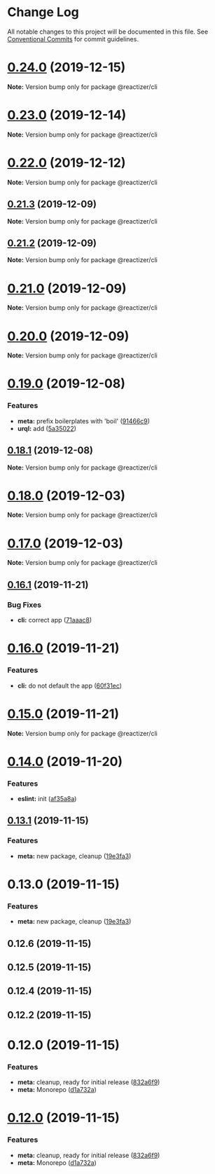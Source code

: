 # Change Log

All notable changes to this project will be documented in this file.
See [Conventional Commits](https://conventionalcommits.org) for commit guidelines.

# [0.24.0](https://github.com/oreqizer/reactizer/compare/v0.23.0...v0.24.0) (2019-12-15)

**Note:** Version bump only for package @reactizer/cli





# [0.23.0](https://github.com/oreqizer/reactizer/compare/v0.22.0...v0.23.0) (2019-12-14)

**Note:** Version bump only for package @reactizer/cli





# [0.22.0](https://github.com/oreqizer/reactizer/compare/v0.21.4...v0.22.0) (2019-12-12)

**Note:** Version bump only for package @reactizer/cli





## [0.21.3](https://github.com/oreqizer/reactizer/compare/v0.21.2...v0.21.3) (2019-12-09)

**Note:** Version bump only for package @reactizer/cli





## [0.21.2](https://github.com/oreqizer/reactizer/compare/v0.21.1...v0.21.2) (2019-12-09)

**Note:** Version bump only for package @reactizer/cli





# [0.21.0](https://github.com/oreqizer/reactizer/compare/v0.20.0...v0.21.0) (2019-12-09)

**Note:** Version bump only for package @reactizer/cli





# [0.20.0](https://github.com/oreqizer/reactizer/compare/v0.19.2...v0.20.0) (2019-12-09)

**Note:** Version bump only for package @reactizer/cli





# [0.19.0](https://github.com/oreqizer/reactizer/compare/v0.18.1...v0.19.0) (2019-12-08)


### Features

* **meta:** prefix boilerplates with 'boil' ([91466c9](https://github.com/oreqizer/reactizer/commit/91466c9cd7156d0c1df8d6a642ac38c5d98d614a))
* **urql:** add ([5a35022](https://github.com/oreqizer/reactizer/commit/5a350220c83b7c16742f9a1cd0b3972b2bd69611))





## [0.18.1](https://github.com/oreqizer/reactizer/compare/v0.18.0...v0.18.1) (2019-12-08)

**Note:** Version bump only for package @reactizer/cli





# [0.18.0](https://github.com/oreqizer/reactizer/compare/v0.17.0...v0.18.0) (2019-12-03)

**Note:** Version bump only for package @reactizer/cli





# [0.17.0](https://github.com/oreqizer/reactizer/compare/v0.16.1...v0.17.0) (2019-12-03)

**Note:** Version bump only for package @reactizer/cli





## [0.16.1](https://github.com/oreqizer/reactizer/compare/v0.16.0...v0.16.1) (2019-11-21)


### Bug Fixes

* **cli:** correct app ([71aaac8](https://github.com/oreqizer/reactizer/commit/71aaac81ad37b7abad1aa00539c35b0b7cc3dccb))





# [0.16.0](https://github.com/oreqizer/reactizer/compare/v0.15.1...v0.16.0) (2019-11-21)


### Features

* **cli:** do not default the app ([60f31ec](https://github.com/oreqizer/reactizer/commit/60f31ec6c82b449047e62b36872deccde45a666a))





# [0.15.0](https://github.com/oreqizer/reactizer/compare/v0.14.0...v0.15.0) (2019-11-21)

**Note:** Version bump only for package @reactizer/cli





# [0.14.0](https://github.com/oreqizer/reactizer/compare/v0.13.1...v0.14.0) (2019-11-20)


### Features

* **eslint:** init ([af35a8a](https://github.com/oreqizer/reactizer/commit/af35a8a607f3cc16231b183e23033fb83637c742))





## [0.13.1](https://github.com/oreqizer/reactizer/compare/v0.12.6...v0.13.1) (2019-11-15)


### Features

* **meta:** new package, cleanup ([19e3fa3](https://github.com/oreqizer/reactizer/commit/19e3fa3482312a5878b452397a2fee77f39cfa32))





# 0.13.0 (2019-11-15)


### Features

* **meta:** new package, cleanup ([19e3fa3](https://github.com/oreqizer/reactizer/commit/19e3fa3482312a5878b452397a2fee77f39cfa32))



## 0.12.6 (2019-11-15)



## 0.12.5 (2019-11-15)



## 0.12.4 (2019-11-15)



## 0.12.2 (2019-11-15)



# 0.12.0 (2019-11-15)


### Features

* **meta:** cleanup, ready for initial release ([832a6f9](https://github.com/oreqizer/reactizer/commit/832a6f96e290802aed500da4f7b3c55f2575fca4))
* **meta:** Monorepo ([d1a732a](https://github.com/oreqizer/reactizer/commit/d1a732a876c6eb33bf21837dc7172ccb2c2ed3b0))





# [0.12.0](https://github.com/oreqizer/reactizer/compare/v0.11.2...v0.12.0) (2019-11-15)


### Features

* **meta:** cleanup, ready for initial release ([832a6f9](https://github.com/oreqizer/reactizer/commit/832a6f96e290802aed500da4f7b3c55f2575fca4))
* **meta:** Monorepo ([d1a732a](https://github.com/oreqizer/reactizer/commit/d1a732a876c6eb33bf21837dc7172ccb2c2ed3b0))
